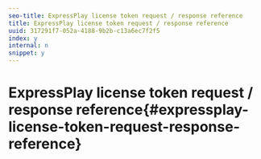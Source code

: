 ```yaml
---
seo-title: ExpressPlay license token request / response reference
title: ExpressPlay license token request / response reference
uuid: 317291f7-052a-4188-9b2b-c13a6ec7f2f5
index: y
internal: n
snippet: y
---
```


# ExpressPlay license token request / response reference{#expressplay-license-token-request-response-reference}


